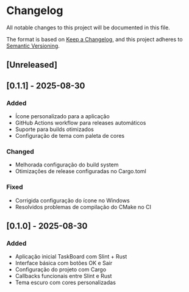 # Changelog

All notable changes to this project will be documented in this file.

The format is based on [Keep a Changelog](https://keepachangelog.com/en/1.0.0/),
and this project adheres to [Semantic Versioning](https://semver.org/spec/v2.0.0.html).

## [Unreleased]

## [0.1.1] - 2025-08-30

### Added
- Ícone personalizado para a aplicação
- GitHub Actions workflow para releases automáticos
- Suporte para builds otimizados
- Configuração de tema com paleta de cores

### Changed
- Melhorada configuração do build system
- Otimizações de release configuradas no Cargo.toml

### Fixed
- Corrigida configuração do ícone no Windows
- Resolvidos problemas de compilação do CMake no CI

## [0.1.0] - 2025-08-30

### Added
- Aplicação inicial TaskBoard com Slint + Rust
- Interface básica com botões OK e Sair
- Configuração do projeto com Cargo
- Callbacks funcionais entre Slint e Rust
- Tema escuro com cores personalizadas
